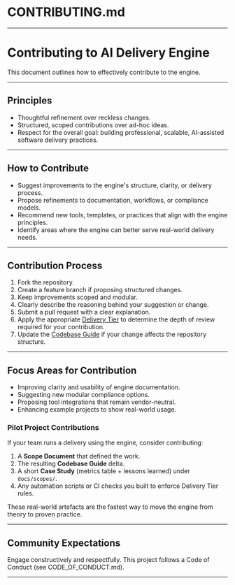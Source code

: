 # **CONTRIBUTING.md**

---

# Contributing to AI Delivery Engine

This document outlines how to effectively contribute to the engine.

---

## **Principles**

- Thoughtful refinement over reckless changes.
- Structured, scoped contributions over ad-hoc ideas.
- Respect for the overall goal: building professional, scalable, AI-assisted software delivery practices.

---

## **How to Contribute**

- Suggest improvements to the engine's structure, clarity, or delivery process.
- Propose refinements to documentation, workflows, or compliance models.
- Recommend new tools, templates, or practices that align with the engine principles.
- Identify areas where the engine can better serve real-world delivery needs.

---

## **Contribution Process**

1. Fork the repository.
2. Create a feature branch if proposing structured changes.
3. Keep improvements scoped and modular.
4. Clearly describe the reasoning behind your suggestion or change.
5. Submit a pull request with a clear explanation.
6. Apply the appropriate [Delivery Tier](docs/delivery_tiers.md) to determine the depth of review required for your contribution.
7. Update the [Codebase Guide](meta/codebase_guide_template.md) if your change affects the repository structure.

---

## **Focus Areas for Contribution**

- Improving clarity and usability of engine documentation.
- Suggesting new modular compliance options.
- Proposing tool integrations that remain vendor-neutral.
- Enhancing example projects to show real-world usage.

### **Pilot Project Contributions**

If your team runs a delivery using the engine, consider contributing:

1. A **Scope Document** that defined the work.
2. The resulting **Codebase Guide** delta.
3. A short **Case Study** (metrics table + lessons learned) under `docs/scopes/`.
4. Any automation scripts or CI checks you built to enforce Delivery Tier rules.

These real-world artefacts are the fastest way to move the engine from theory to proven practice.

---

## **Community Expectations**

Engage constructively and respectfully.
This project follows a Code of Conduct (see CODE_OF_CONDUCT.md).

---